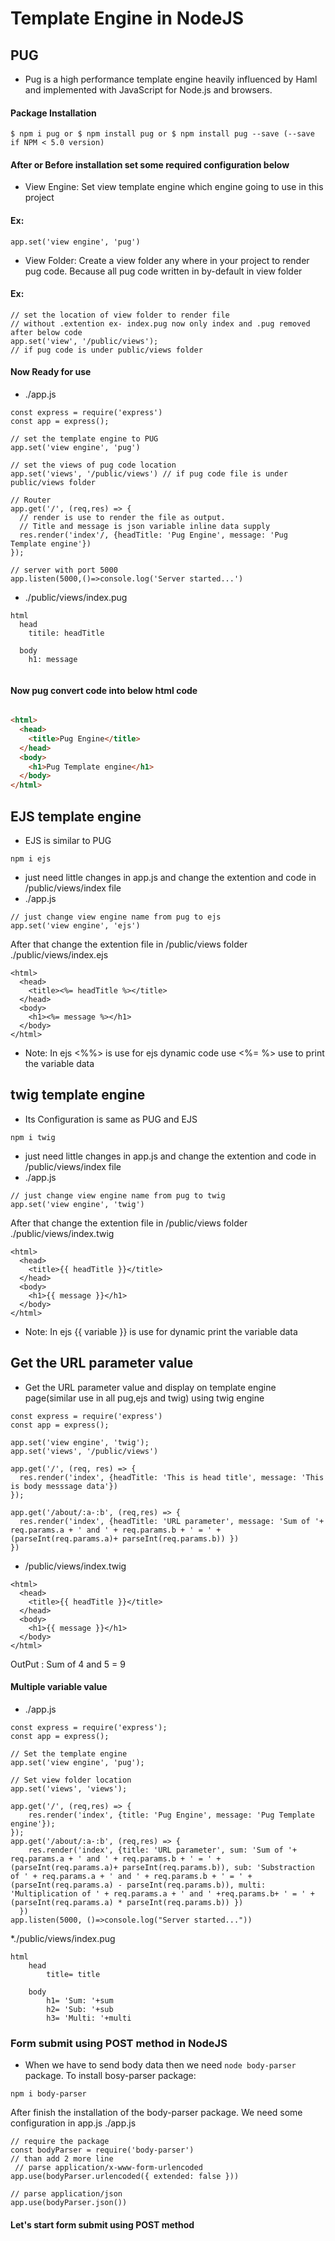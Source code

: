 # Template Engine in NodeJS
## PUG
* Pug is a high performance template engine heavily influenced by Haml and implemented with JavaScript for Node.js and browsers.
#### Package Installation
```node
$ npm i pug or $ npm install pug or $ npm install pug --save (--save if NPM < 5.0 version)
```
#### After or Before installation set some required configuration below
* View Engine: Set view template engine which engine going to use in this project
#### Ex:
```node
app.set('view engine', 'pug')
```
* View Folder: Create a view folder any where in your project to render pug code. Because all pug code written in by-default in view folder
#### Ex:
```node
// set the location of view folder to render file 
// without .extention ex- index.pug now only index and .pug removed after below code
app.set('view', '/public/views'); 
// if pug code is under public/views folder
```
#### Now Ready for use
* ./app.js
```node
const express = require('express')
const app = express();

// set the template engine to PUG
app.set('view engine', 'pug')

// set the views of pug code location
app.set('views', '/public/views') // if pug code file is under public/views folder

// Router
app.get('/', (req,res) => {
  // render is use to render the file as output.
  // Title and message is json variable inline data supply
  res.render('index'/, {headTitle: 'Pug Engine', message: 'Pug Template engine'})
});

// server with port 5000
app.listen(5000,()=>console.log('Server started...')
```
* ./public/views/index.pug
```pug
html
  head
    titile: headTitle
    
  body
    h1: message
    
```
#### Now pug convert code into below html code
```html

<html>
  <head>
    <title>Pug Engine</title>
  </head>
  <body>
    <h1>Pug Template engine</h1>
  </body>
</html>
```
## EJS template engine
* EJS is similar to PUG 
```node
npm i ejs
```
* just need little changes in app.js and change the extention and code in /public/views/index file
* ./app.js
```node
// just change view engine name from pug to ejs
app.set('view engine', 'ejs')
```
After that change the extention file in /public/views folder
./public/views/index.ejs
```ejs
<html>
  <head>
    <title><%= headTitle %></title>
  </head>
  <body>
    <h1><%= message %></h1>
  </body>
</html>
```
* Note: In ejs <%%> is use for ejs dynamic code use <%= %> use to print the variable data

## twig template engine
* Its Configuration is same as PUG and EJS
```node
npm i twig
```
* just need little changes in app.js and change the extention and code in /public/views/index file
* ./app.js
```node
// just change view engine name from pug to twig
app.set('view engine', 'twig')
```
After that change the extention file in /public/views folder
./public/views/index.twig
```twig
<html>
  <head>
    <title>{{ headTitle }}</title>
  </head>
  <body>
    <h1>{{ message }}</h1>
  </body>
</html>
```
* Note: In ejs {{ variable }} is use for dynamic print the variable data

## Get the URL parameter value
* Get the URL parameter value and display on template engine page(similar use in all pug,ejs and twig)
using twig engine
```node
const express = require('express')
const app = express();

app.set('view engine', 'twig');
app.set('views', '/public/views')

app.get('/', (req, res) => {
  res.render('index', {headTitle: 'This is head title', message: 'This is body messsage data'})
});

app.get('/about/:a-:b', (req,res) => {
  res.render('index', {headTitle: 'URL parameter', message: 'Sum of '+ req.params.a + ' and ' + req.params.b + ' = ' + (parseInt(req.params.a)+ parseInt(req.params.b)) })
})
```
* /public/views/index.twig
```twig
<html>
  <head>
    <title>{{ headTitle }}</title>
  </head>
  <body>
    <h1>{{ message }}</h1>
  </body>
</html>
```
OutPut : Sum of 4 and 5 = 9
#### Multiple variable value 
* ./app.js
```node
const express = require('express');
const app = express();

// Set the template engine
app.set('view engine', 'pug');

// Set view folder location
app.set('views', 'views');

app.get('/', (req,res) => {
    res.render('index', {title: 'Pug Engine', message: 'Pug Template engine'});
});
app.get('/about/:a-:b', (req,res) => {
    res.render('index', {title: 'URL parameter', sum: 'Sum of '+ req.params.a + ' and ' + req.params.b + ' = ' + (parseInt(req.params.a)+ parseInt(req.params.b)), sub: 'Substraction of ' + req.params.a + ' and ' + req.params.b + ' = ' + (parseInt(req.params.a) - parseInt(req.params.b)), multi: 'Multiplication of ' + req.params.a + ' and ' +req.params.b+ ' = ' + (parseInt(req.params.a) * parseInt(req.params.b)) })
  })
app.listen(5000, ()=>console.log("Server started..."))
```
*./public/views/index.pug
```pug
html
    head
        title= title

    body
        h1= 'Sum: '+sum
        h2= 'Sub: '+sub
        h3= 'Multi: '+multi
```
### Form submit using POST method in NodeJS
* When we have to send body data then we need ```node body-parser ``` package.
To install bosy-parser package: 
```node
npm i body-parser
```
After finish the installation of the body-parser package. We need some configuration in app.js
./app.js
```node
// require the package
const bodyParser = require('body-parser')
// than add 2 more line
 // parse application/x-www-form-urlencoded
app.use(bodyParser.urlencoded({ extended: false }))

// parse application/json
app.use(bodyParser.json())

```
#### Let's start form submit using POST method
